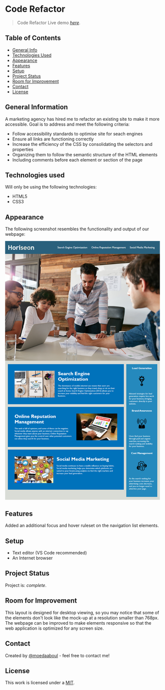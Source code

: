 # Code Refactor
> Code Refactor
> Live demo [_here_](https://moedaaboul.github.io/01_Code_Refactor/). 

## Table of Contents
* [General Info](#general-information)
* [Technologies Used](#technologies-used)
* [Appearance](#appearance)
* [Features](#features)
* [Setup](#setup)
* [Project Status](#features)
* [Room for Improvement](#room-for-improvement)
* [Contact](#contact)
* [License](#license)

## General Information
A marketing agency has hired me to refactor an existing site to make it more accessible. Goal is to address and meet the following criteria:

- Follow accessibility standards to optimise site for seach engines
- Ensure all links are functioning correctly
- Increase the efficiency of the CSS by consolidating the selectors and properties
- Organizing them to follow the semantic structure of the HTML elements
- Including comments before each element or section of the page

## Technologies used
Will only be using the following technologies: 

- HTML5
- CSS3

## Appearance
The following screenshot resembles the functionality and output of our webpage: 

![The Horiseon webpage includes a navigation bar, a header image, and cards with text and images at the bottom of the page.](./assets/images/01-demo.png)


## Features

Added an additional focus and hover ruleset on the navigation list elements.

## Setup
- Text editor (VS Code recommended)
- An Internet browser

## Project Status
Project is: _complete_. 


## Room for Improvement

This layout is designed for desktop viewing, so you may notice that some of the elements don't look like the mock-up at a resolution smaller than 768px. The webpage can be improved to make elements responsive so that the web application is optimized for any screen size.


## Contact
Created by [@moedaaboul](https://github.com/moedaaboul) - feel free to contact me!




## License
This work is licensed under a
[MIT](https://github.com/moedaaboul/01_Code_Refactor/blob/main/LICENSE).

